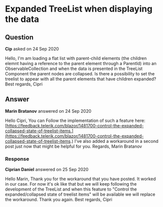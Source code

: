 # Expanded TreeList when displaying the data

## Question

**Cip** asked on 24 Sep 2020

Hello, I'm am loading a flat list with parent-child elements (the children elemnt having a reference to the parent element through a ParentId) into an ObservableCollection and when the data is presented in the TreeList Component the parent nodes are collapsed. Is there a possibility to set the treelist to appear with all the parent elements that have children expanded? Best regards, Cipri

## Answer

**Marin Bratanov** answered on 24 Sep 2020

Hello Cipri, You can Follow the implementation of such a feature here: [https://feedback.telerik.com/blazor/1481700-control-the-expanded-collapsed-state-of-treelist-items.](https://feedback.telerik.com/blazor/1481700-control-the-expanded-collapsed-state-of-treelist-items.) I've also added a workaround in a second post just now that might be helpful for you. Regards, Marin Bratanov

### Response

**Ciprian Daniel** answered on 25 Sep 2020

Hello Marin, Thank you for the workaround that you have posted. It worked in our case. For now it's ok like that but we will keep following the development of the TreeList and when this feature to "Control the expanded/collapsed state of treelist items" will be available we will replace the workaround. Thank you again. Best regards, Cipri

